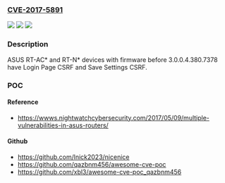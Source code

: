 ### [CVE-2017-5891](https://cve.mitre.org/cgi-bin/cvename.cgi?name=CVE-2017-5891)
![](https://img.shields.io/static/v1?label=Product&message=n%2Fa&color=blue)
![](https://img.shields.io/static/v1?label=Version&message=n%2Fa&color=blue)
![](https://img.shields.io/static/v1?label=Vulnerability&message=n%2Fa&color=brighgreen)

### Description

ASUS RT-AC* and RT-N* devices with firmware before 3.0.0.4.380.7378 have Login Page CSRF and Save Settings CSRF.

### POC

#### Reference
- https://wwws.nightwatchcybersecurity.com/2017/05/09/multiple-vulnerabilities-in-asus-routers/

#### Github
- https://github.com/lnick2023/nicenice
- https://github.com/qazbnm456/awesome-cve-poc
- https://github.com/xbl3/awesome-cve-poc_qazbnm456

